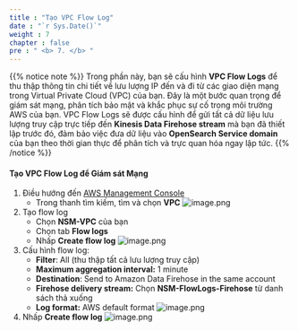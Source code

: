 ```yaml
---
title : "Tạo VPC Flow Log"
date : "`r Sys.Date()`"
weight : 7
chapter : false
pre : " <b> 7. </b> "
---
```


{{% notice note %}}
Trong phần này, bạn sẽ cấu hình **VPC Flow Logs** để thu thập thông tin chi tiết về lưu lượng IP đến và đi từ các giao diện mạng trong Virtual Private Cloud (VPC) của bạn. Đây là một bước quan trọng để giám sát mạng, phân tích bảo mật và khắc phục sự cố trong môi trường AWS của bạn. VPC Flow Logs sẽ được cấu hình để gửi tất cả dữ liệu lưu lượng truy cập trực tiếp đến **Kinesis Data Firehose stream** mà bạn đã thiết lập trước đó, đảm bảo việc đưa dữ liệu vào **OpenSearch Service domain** của bạn theo thời gian thực để phân tích và trực quan hóa ngay lập tức.
{{% /notice %}}

#### Tạo VPC Flow Log để Giám sát Mạng
1. Điều hướng đến [AWS Management Console](https://aws.amazon.com/console/)
    - Trong thanh tìm kiếm, tìm và chọn **VPC**
    ![image.png](../../images/7/image.png)
2. Tạo flow log
    - Chọn **NSM-VPC** của bạn
    - Chọn tab **Flow logs**
    - Nhấp **Create flow log**
    ![image.png](../../images/7/image%201.png)
3. Cấu hình flow log:
    - **Filter**: All (thu thập tất cả lưu lượng truy cập)
    - **Maximum aggregation interval:** 1 minute
    - **Destination**: Send to Amazon Data Firehose in the same account
    - **Firehose delivery stream:** Chọn **NSM-FlowLogs-Firehose** từ danh sách thả xuống
    - **Log format:** AWS default format
    ![image.png](../../images/7/image%202.png)
4. Nhấp **Create flow log**
    ![image.png](../../images/7/image%203.png)